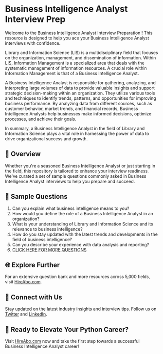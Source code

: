 # Business Intelligence Analyst Interview Prep

Welcome to the Business Intelligence Analyst Interview Preparation ! This resource is designed to help you ace your Business Intelligence Analyst interviews with confidence.

Library and Information Science (LIS) is a multidisciplinary field that focuses on the organization, management, and dissemination of information. Within LIS, Information Management is a specialized area that deals with the systematic management of information resources. A crucial role within Information Management is that of a Business Intelligence Analyst.

A Business Intelligence Analyst is responsible for gathering, analyzing, and interpreting large volumes of data to provide valuable insights and support strategic decision-making within an organization. They utilize various tools and techniques to identify trends, patterns, and opportunities for improving business performance. By analyzing data from different sources, such as customer behavior, market trends, and financial records, Business Intelligence Analysts help businesses make informed decisions, optimize processes, and achieve their goals.

In summary, a Business Intelligence Analyst in the field of Library and Information Science plays a vital role in harnessing the power of data to drive organizational success and growth.

## 🚀 Overview

Whether you're a seasoned Business Intelligence Analyst or just starting in the field, this repository is tailored to enhance your interview readiness. We've curated a set of sample questions commonly asked in Business Intelligence Analyst interviews to help you prepare and succeed.

## 📝 Sample Questions

1. Can you explain what business intelligence means to you?
2. How would you define the role of a Business Intelligence Analyst in an organization?
3. What is your understanding of Library and Information Science and its relevance to business intelligence?
4. How do you stay updated with the latest trends and developments in the field of business intelligence?
5. Can you describe your experience with data analysis and reporting?
6. [CLICK HERE FOR MORE QUESTIONS](https://hireabo.com/job/18_1_41/Business%20Intelligence%20Analyst)

## 🌐 Explore Further

For an extensive question bank and more resources across 5,000 fields, visit [HireAbo.com](https://www.hireabo.com).

## 📱 Connect with Us

Stay updated on the latest industry insights and interview tips. Follow us on [Twitter](https://twitter.com/hireabo) and [LinkedIn](https://www.linkedin.com/in/hire-abo-3609972a8/).

## 🚀 Ready to Elevate Your Python Career?

Visit [HireAbo.com](https://www.hireabo.com) now and take the first step towards a successful Business Intelligence Analyst career!